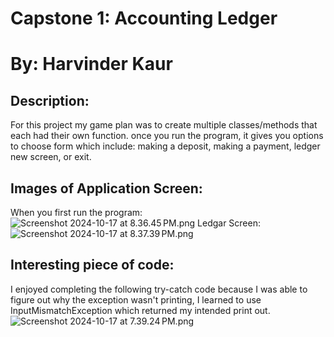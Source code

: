 # Capstone 1: Accounting Ledger 
# By: Harvinder Kaur

## Description: 
For this project my game plan was to 
create multiple classes/methods that each had their own function.
once you run the program, it gives you options to choose form which include: making a deposit, making a payment, ledger new screen, or exit. 

## Images of Application Screen: 
When you first run the program: 
![Screenshot 2024-10-17 at 8.36.45 PM.png](../../../../Screenshot%202024-10-17%20at%208.36.45%E2%80%AFPM.png)
Ledgar Screen: 
![Screenshot 2024-10-17 at 8.37.39 PM.png](../../../../Screenshot%202024-10-17%20at%208.37.39%E2%80%AFPM.png)
## Interesting piece of code:
I enjoyed completing the following try-catch code because I was able to figure out why the exception wasn't printing, I learned to use InputMismatchException which returned my intended print out. 
![Screenshot 2024-10-17 at 7.39.24 PM.png](../../../../Screenshot%202024-10-17%20at%207.39.24%E2%80%AFPM.png)